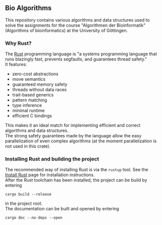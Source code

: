 ## Bio Algorithms

This repository contains various algorithms and data structures used to solve the assignments for the course "Algorithmen der Bioinformatik" (Algorithms of bioinformatics) at the University of Göttingen.

### Why Rust?
The [Rust](https://www.rust-lang.org/en-US/index.html) programming language is "a systems programming language that runs blazingly fast, prevents segfaults, and guarantees thread safety."  
It features:
- zero-cost abstractions
- move semantics
- guaranteed memory safety
- threads without data races
- trait-based generics
- pattern matching
- type inference
- minimal runtime
- efficient C bindings

This makes it an ideal match for implementing efficient and correct algorithms and data structures.  
The strong safety guarantees made by the language allow the easy parallelization of even complex algorithms (at the moment parallelization is not used in this crate). 


### Installing Rust and building the project
The recommended way of installing Rust is via the `rustup` tool. See the [Install Rust](https://www.rust-lang.org/en-US/install.html) page for installation instructions.  
After the Rust toolchain has been installed, the project can be build by entering
```
cargo build --release
```
in the project root.  
The documentation can be built and opened by entering
```
cargo doc --no-deps --open
```
